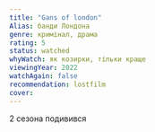 ```yaml
---
title: "Gans of london"
Alias: банди Лондона
genre: кримінал, драма
rating: 5
status: watched
whyWatch: як козирки, тільки краще
viewingYear: 2022
watchAgain: false
recommendation: lostfilm
cover: 
---
```


2 сезона подивився